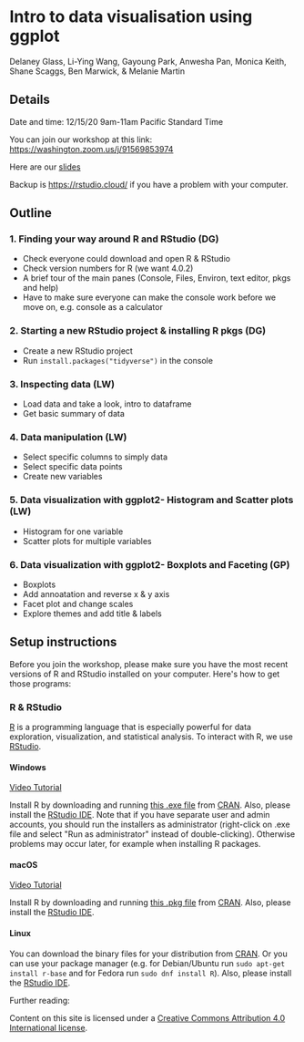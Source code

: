# Intro to data visualisation using ggplot

Delaney Glass, Li-Ying Wang, Gayoung Park, Anwesha Pan, Monica Keith, Shane Scaggs, Ben Marwick, & Melanie Martin

## Details

Date and time: 12/15/20 9am-11am Pacific Standard Time

You can join our workshop at this link:
https://washington.zoom.us/j/91569853974 

Here are our [slides](https://docs.google.com/presentation/d/15c764TPcJWQvoZasN5PtVxpwyyqEuLm8V-n7brMvx2I/edit#slide=id.gc6f90357f_0_0)

Backup is https://rstudio.cloud/ if you have a problem with your computer.

## Outline

### 1. Finding your way around R and RStudio (DG)
- Check everyone could download and open R & RStudio
- Check version numbers for R (we want 4.0.2)
- A brief tour of the main panes (Console, Files, Environ, text editor, pkgs and help) 
- Have to make sure everyone can make the console work before we move on, e.g. console as a calculator 

### 2. Starting a new RStudio project & installing R pkgs (DG) 
- Create a new RStudio project 
- Run `install.packages("tidyverse")` in the console

### 3. Inspecting data (LW)
- Load data and take a look, intro to dataframe
- Get basic summary of data

### 4. Data manipulation (LW)
- Select specific columns to simply data
- Select specific data points 
- Create new variables 

### 5. Data visualization with ggplot2- Histogram and Scatter plots (LW)
- Histogram for one variable
- Scatter plots for multiple variables

### 6. Data visualization with ggplot2- Boxplots and Faceting (GP)
- Boxplots 
- Add annoatation and reverse x & y axis
- Facet plot and change scales
- Explore themes and add title & labels

## Setup instructions

Before you join the workshop, please make sure you have the most recent versions of R and RStudio installed on your computer. Here's how to get those programs:

<h3>R & RStudio</h3>

<p>
    <a href="https://www.r-project.org">R</a> is a programming language
    that is especially powerful for data exploration, visualization, and
    statistical analysis. To interact with R, we use
    <a href="https://www.rstudio.com/">RStudio</a>.
</p>


<h4 id="r-windows">Windows</h4>
<a href="https://www.youtube.com/watch?v=q0PjTAylwoU">Video Tutorial</a>
<p>
        Install R by downloading and running
        <a href="https://cran.r-project.org/bin/windows/base/release.htm">this .exe file</a>
        from <a href="https://cran.r-project.org/index.html">CRAN</a>.
        Also, please install the
        <a href="https://www.rstudio.com/products/rstudio/download/#download">RStudio IDE</a>.
        Note that if you have separate user and admin accounts, you should run the
        installers as administrator (right-click on .exe file and select "Run as
        administrator" instead of double-clicking). Otherwise problems may occur later,
        for example when installing R packages.
</p>

<h4 id="r-macosx">macOS</h4>
<a href="https://www.youtube.com/watch?v=5-ly3kyxwEg">Video Tutorial</a>
<p>
        Install R by downloading and running
        <a href="https://cran.r-project.org/bin/macosx/R-latest.pkg">this .pkg file</a>
        from <a href="https://cran.r-project.org/index.html">CRAN</a>.
        Also, please install the
        <a href="https://www.rstudio.com/products/rstudio/download/#download">RStudio IDE</a>.
</p>

<h4 id="r-linux">Linux</h4>
<p>
        You can download the binary files for your distribution
        from <a href="https://cran.r-project.org/index.html">CRAN</a>. Or
        you can use your package manager (e.g. for Debian/Ubuntu
        run <code>sudo apt-get install r-base</code> and for Fedora run
        <code>sudo dnf install R</code>).  Also, please install the
        <a href="https://www.rstudio.com/products/rstudio/download/#download">RStudio IDE</a>.
</p>

Further reading:

Content on this site is licensed under a [Creative Commons Attribution 4.0 International license](https://creativecommons.org/licenses/by-sa/4.0/).
